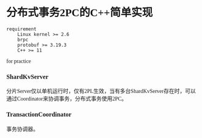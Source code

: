 <font face="Monaco">

# 分布式事务2PC的C++简单实现

```
requirement
    Linux kernel >= 2.6
    brpc
    protobuf >= 3.19.3
    C++ >= 11
```

for practice

### ShardKvServer

分片Server仅以单机运行时，仅有2PL生效，当有多台ShardKvServer存在时，可以通过Coordinator来协调事务，分布式事务使用2PC。

### TransactionCoordinator

事务协调器。


</font>
